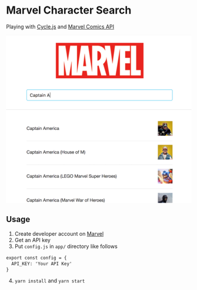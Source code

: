 # Marvel Character Search

Playing with [Cycle.js](https://github.com/cyclejs/cyclejs) and [Marvel Comics API](https://developer.marvel.com/)

![](https://raw.githubusercontent.com/chooblarin/cyclejs-marvel/master/art/screenshot01.png)

## Usage

1. Create developer account on [Marvel](https://marvel.com/register)
2. Get an API key
3. Put `config.js` in `app/` directory like follows

```
export const config = {
  API_KEY: 'Your API Key'
}
```

4. `yarn install` and `yarn start`
